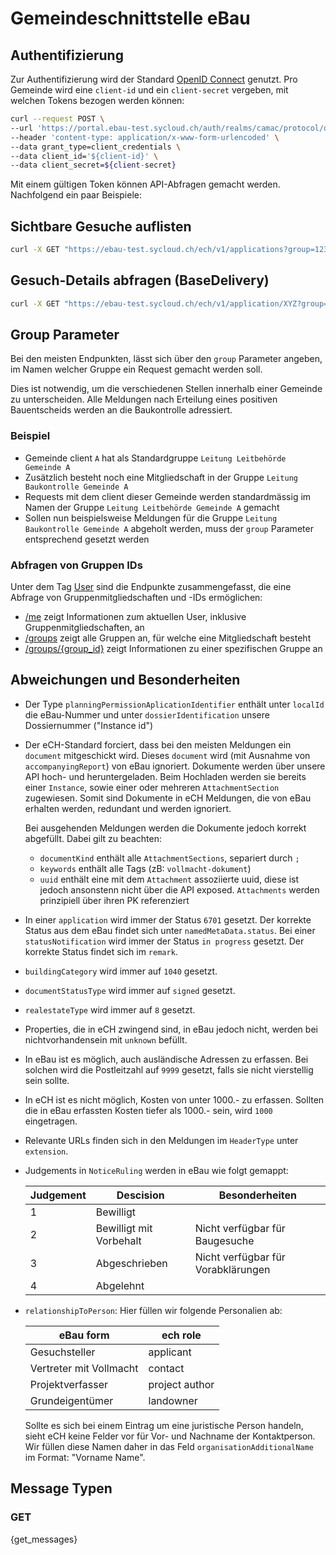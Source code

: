 # Gemeindeschnittstelle eBau

## Authentifizierung

Zur Authentifizierung wird der Standard [OpenID Connect](https://openid.net/connect/) genutzt. Pro Gemeinde wird eine `client-id` und ein `client-secret` vergeben, mit welchen Tokens bezogen werden können:

```bash
curl --request POST \
--url 'https://portal.ebau-test.sycloud.ch/auth/realms/camac/protocol/openid-connect/token' \
--header 'content-type: application/x-www-form-urlencoded' \
--data grant_type=client_credentials \
--data client_id='${client-id}' \
--data client_secret=${client-secret}
```

Mit einem gültigen Token können API-Abfragen gemacht werden. Nachfolgend ein paar Beispiele:

## Sichtbare Gesuche auflisten

```bash
curl -X GET "https://ebau-test.sycloud.ch/ech/v1/applications?group=123" -H "Authorization: Bearer ${TOKEN}"
```

## Gesuch-Details abfragen (BaseDelivery)

```bash
curl -X GET "https://ebau-test.sycloud.ch/ech/v1/application/XYZ?group=123" -H "Authorization: Bearer ${TOKEN}"
```

## Group Parameter

Bei den meisten Endpunkten, lässt sich über den `group` Parameter angeben, im Namen welcher Gruppe ein Request gemacht werden soll.

Dies ist notwendig, um die verschiedenen Stellen innerhalb einer Gemeinde zu unterscheiden. Alle Meldungen nach Erteilung eines positiven Bauentscheids werden an die Baukontrolle adressiert.

### Beispiel

 - Gemeinde client `A` hat als Standardgruppe `Leitung Leitbehörde Gemeinde A`
 - Zusätzlich besteht noch eine Mitgliedschaft in der Gruppe `Leitung Baukontrolle Gemeinde A`
 - Requests mit dem client dieser Gemeinde werden standardmässig im Namen der Gruppe `Leitung Leitbehörde Gemeinde A` gemacht
 - Sollen nun beispielsweise Meldungen für die Gruppe `Leitung Baukontrolle Gemeinde A` abgeholt werden, muss der `group` Parameter entsprechend gesetzt werden

### Abfragen von Gruppen IDs

Unter dem Tag [User](#/User) sind die Endpunkte zusammengefasst, die eine Abfrage von Gruppenmitgliedschaften und -IDs ermöglichen:

 - [/me](#/User/api_v1_me_read) zeigt Informationen zum aktuellen User, inklusive Gruppenmitgliedschaften, an
 - [/groups](#/User/api_v1_groups_list) zeigt alle Gruppen an, für welche eine Mitgliedschaft besteht
 - [/groups/{group_id}](#/User/api_v1_groups_read) zeigt Informationen zu einer spezifischen Gruppe an

## Abweichungen und Besonderheiten

- Der Type `planningPermissionAplicationIdentifier` enthält unter `localId` die eBau-Nummer und unter `dossierIdentification` unsere Dossiernummer ("Instance id")

- Der eCH-Standard forciert, dass bei den meisten Meldungen ein `document` mitgeschickt wird. Dieses `document` wird (mit Ausnahme von `accompanyingReport`) von eBau ignoriert. Dokumente werden über unsere API hoch- und heruntergeladen. Beim Hochladen werden sie bereits einer `Instance`, sowie einer oder mehreren `AttachmentSection` zugewiesen. Somit sind Dokumente in eCH Meldungen, die von eBau erhalten werden, redundant und werden ignoriert.

  Bei ausgehenden Meldungen werden die Dokumente jedoch korrekt abgefüllt. Dabei gilt zu beachten:
   - `documentKind` enthält alle `AttachmentSections`, separiert durch `; `
   - `keywords` enthält alle Tags (zB: `vollmacht-dokument`)
   - `uuid` enthält eine mit dem `Attachment` assoziierte uuid, diese ist jedoch ansonstenn nicht über die API exposed. `Attachments` werden prinzipiell über ihren PK referenziert

- In einer `application` wird immer der Status `6701` gesetzt. Der korrekte Status aus dem eBau findet sich unter `namedMetaData.status`. Bei einer `statusNotification` wird immer der Status `in progress` gesetzt. Der korrekte Status findet sich im `remark`.

- `buildingCategory` wird immer auf `1040` gesetzt.

- `documentStatusType` wird immer auf `signed` gesetzt.

- `realestateType` wird immer auf `8` gesetzt.

- Properties, die in eCH zwingend sind, in eBau jedoch nicht, werden bei nichtvorhandensein mit `unknown` befüllt.

- In eBau ist es möglich, auch ausländische Adressen zu erfassen. Bei solchen wird die Postleitzahl auf `9999` gesetzt, falls sie nicht vierstellig sein sollte.

- In eCH ist es nicht möglich, Kosten von unter 1000.- zu erfassen. Sollten die in eBau erfassten Kosten tiefer als 1000.- sein, wird `1000` eingetragen.

- Relevante URLs finden sich in den Meldungen im `HeaderType` unter `extension`.


- Judgements in `NoticeRuling` werden in eBau wie folgt gemappt:

    | Judgement | Descision               | Besonderheiten                     |
    |-----------|-------------------------|------------------------------------|
    | 1         | Bewilligt               |                                    |
    | 2         | Bewilligt mit Vorbehalt | Nicht verfügbar für Baugesuche     |
    | 3         | Abgeschrieben           | Nicht verfügbar für Vorabklärungen |
    | 4         | Abgelehnt               |                                    |

 - `relationshipToPerson`: Hier füllen wir folgende Personalien ab:

    | eBau form              | ech role       |
    |------------------------|----------------|
    | Gesuchsteller          | applicant      |
    | Vertreter mit Vollmacht| contact        |
    | Projektverfasser       | project author |
    | Grundeigentümer        | landowner      |

    Sollte es sich bei einem Eintrag um eine juristische Person handeln, sieht eCH keine
    Felder vor für Vor- und Nachname der Kontaktperson. Wir füllen diese Namen daher in das Feld
    `organisationAdditionalName` im Format: "Vorname Name".


## Message Typen

### GET

{get_messages}
